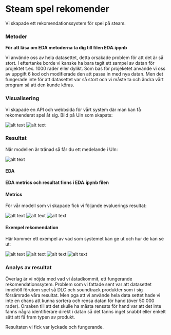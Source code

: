 # Steam spel rekomender

Vi skapade ett rekomendationssystem för spel på steam.

### Metoder

**För att läsa om EDA metoderna ta dig till filen EDA.ipynb**

Vi använde oss av hela datasettet, detta orsakade problem för att det är så stort. I eftertanke borde vi kanske ha bara tagit ett sampel av datan för projektet t.ex. 1000 rader eller dylikt.
Som bas för projeketet använde vi oss av uppgift 6 kod och modifierade den att passa in med nya datan. Men det fungerade inte för att datasettet var så stort och vi måste ta och ändra vårt program så att den kunde köras.

### Visualisering

Vi skapade en API och webbsida för vårt system där man kan få rekomenderat spel åt sig.
Bild på UIn som skapats:

![alt text](images/image.png)
![alt text](images/image-1.png)

### Resultat

När modellen är tränad så får du ett medelande i UIn:

![alt text](images/image-3.png)

#### EDA

**EDA metrics och resultat finns i EDA.ipynb filen**

#### Metrics

För vår modell som vi skapade fick vi följande evaluerings resultat:

![alt text](images/image-8.png)
![alt text](images/image-2.png)
![alt text](images/image-9.png)

#### Exempel rekomendation

Här kommer ett exempel av vad som systemet kan ge ut och hur de kan se ut:

![alt text](images/image-4.png)
![alt text](images/image-5.png)
![alt text](images/image-6.png)
![alt text](images/image-7.png)

### Analys av resultat

Överlag är vi nöjda med vad vi åstadkommit, ett fungerande rekomendationssytem. Problem som vi fattade sent var att datasettet innehöll förutom spel så DLC och soundtrack produkter som i sig försämrade våra resultat. Men pga att vi använde hela data settet hade vi inte en chans att kunna sortera och rensa datan för hand (över 50 000 rader). Orsaken till att det skulle ha måsta rensats för hand var att det inte fanns några identifierare direkt i datan så det fanns inget snabbt eller enkelt sätt att få fram typen av produkt.

Resultaten vi fick var lyckade och fungerande.
